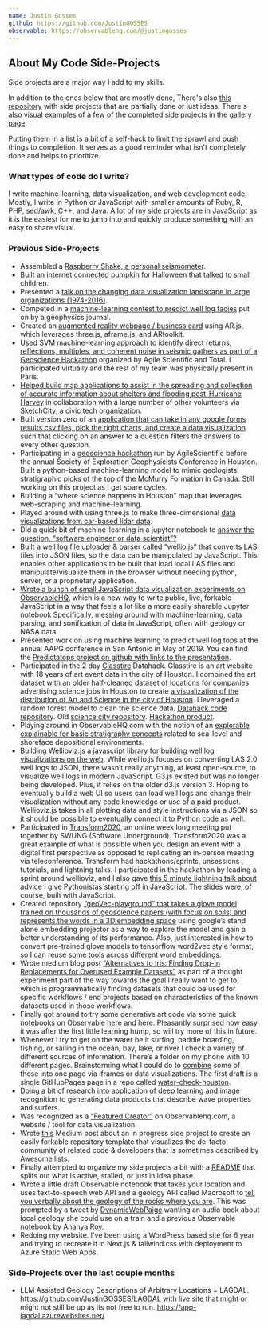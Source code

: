 ```yaml
---
name: Justin Gosses
github: https://github.com/JustinGOSSES
observable: https://observablehq.com/@justingosses
---
```


## About My Code Side-Projects
Side projects are a major way I add to my skills. 

In addition to the ones below that are mostly done, There's also <a href="https://github.com/JustinGOSSES/sideproject_planning"> this repository</a> with side projects that are partially done or just ideas. There's also visual examples of a few of the completed side projects in the <a href="/projects">gallery page</a>.

Putting them in a list is a bit of a self-hack to limit the sprawl and push things to completion. 
It serves as a good reminder what isn't completely done and helps to prioritize.

### What types of code do I write?
I write machine-learning, data visualization, and web development code. Mostly, I write in Python or JavaScript with smaller amounts of Ruby, R, PHP, sed/awk, C++, and Java. A lot of my side projects are in JavaScript as it is the easiest for me to jump into and quickly produce something with an easy to share visual.

### Previous Side-Projects
- Assembled a <a href="https://54.87.153.110/raspberry-shake-personal-seismometer/">Raspberry Shake, a personal seismometer</a>.
- Built an <a href="https://twitter.com/JustinGosses/status/793264892652380160">internet connected pumpkin</a> for Halloween that talked to small children.
- Presented a <a href="https://www.meetup.com/Houston-Data-Visualization-Meetup/events/233893631/">talk on the changing data visualization landscape in large organizations (1974-2016)</a>.
- Competed in a <a href="https://twitter.com/JustinGosses/status/827585546247618560">machine-learning contest to predict well log facies</a> put on by a geophysics journal.
- Created an <a href="https://justingosses.github.io/AR_BusinessCard/">augmented reality webpage / business card</a> using AR.js, which leverages three.js, aframe.js, and ARtoolkit.
- Used <a href="https://github.com/yuriyi/hackathon2017/blob/master/README.md">SVM machine-learning approach to identify direct returns, reflections, multiples, and coherent noise in seismic gathers as part of a Geoscience Hackathon</a> organized by Agile Scientific and Total. I participated virtually and the rest of my team was physically present in Paris.
- <a href="https://sketchcity.org/category/harvey/">Helped build map applications to assist in the spreading and collection of accurate information about shelters and flooding post-Hurricane Harvey</a> in collaboration with a large number of other volunteers via <a href="http://sketchcity.org/">SketchCity</a>, a civic tech organization.
- Built version zero of an <a href="https://github.com/JustinGOSSES/SurViz_dcjs_googleform">application that can take in any google forms results csv files, pick the right charts, and create a data visualization</a> such that clicking on an answer to a question filters the answers to every other question.
- Participating in a <a href="https://agilescientific.com/events/2017/9/22/geophysics-hackathon">geoscience hackathon</a> run by AgileScientific before the annual Society of Exploration Geophysicists Conference in Houston. Built a python-based machine-learning model to mimic geologists’ stratigraphic picks of the top of the McMurry Formation in Canada. Still working on this project as I get spare cycles.
- Building a “where science happens in Houston” map that leverages web-scraping and machine-learning.
- Played around with using three.js to make three-dimensional <a href="https://justingosses.github.io/lidar_threejs_playground/">data visualizations from car-based lidar data</a>.
- Did a quick bit of machine-learning in a jupyter notebook to <a href="https://github.com/JustinGOSSES/WhichJobTitle">answer the question, “software engineer or data scientist”?</a>
- <a href="https://github.com/JustinGOSSES/wellio.js">Built a well log file uploader & parser called “wellio.js”</a> that converts LAS files into JSON files, so the data can be manipulated by JavaScript. This enables other applications to be built that load local LAS files and manipulate/visualize them in the browser without needing python, server, or a proprietary application.
- <a href="https://beta.observablehq.com/@justingosses/">Wrote a bunch of small JavaScript data visualization experiments on ObservableHQ</a>, which is a new way to write public, live, forkable JavaScript in a way that feels a lot like a more easily sharable Jupyter notebook Specifically, messing around with machine-learning, data parsing, and sonification of data in JavaScript, often with geology or NASA data.
- Presented work on using machine learning to predict well log tops at the annual AAPG conference in San Antonio in May of 2019. You can find the <a href="https://justingosses.github.io/predictatops/html/index.html">Predictatops project on github with links to the presentation</a>.
- Participated in the 2 day <a href="https://glasstire.com/">Glasstire</a> Datahack. Glasstire is an art website with 18 years of art event data in the city of Houston. I combined the art dataset with an older half-cleaned dataset of locations for companies advertising science jobs in Houston to create <a href="https://justingosses.github.io/glasstiredatahack/kepler/index.html">a visualization of the distribution of Art and Science in the city of Houston</a>. I leveraged a random forest model to clean the science data. <a href="https://github.com/JustinGOSSES/glasstiredatahack">Datahack code repository</a>. Old <a href="https://github.com/JustinGOSSES/HoustonScienceCity">science city repository</a>. <a href="https://justingosses.github.io/glasstiredatahack/kepler/index.html">Hackathon product</a>.
- Playing around in ObservableHQ.com with the notion of an <a href="https://observablehq.com/@justingosses/overly-simplified-stratigraphic-modeling">explorable explainable for basic stratigraphy concepts</a> related to sea-level and shoreface depositional environments.
- <a href="https://github.com/JustinGOSSES/wellioviz">Building Wellioviz.js a javascript library for building well log visualizations on the web</a>. While wellio.js focuses on converting LAS 2.0 well logs to JSON, there wasn’t really anything, at least open-source, to visualize well logs in modern JavaScript. G3.js existed but was no longer being developed. Plus, it relies on the older d3.js version 3.  Hoping to eventually build a web UI so users can load well logs and change their visualization without any code knowledge or use of a paid product. Wellioviz.js takes in all plotting data and style instructions via a JSON so it should be possible to eventually connect it to Python code as well.
- Participated in <a href='https://softwareunderground.org/blog'>Transform2020</a>, an online week long meeting put together by SWUNG (Software Underground).  Transform2020 was a great example of what is possible when you design an event with a digital first perspective as opposed to replicating an in-person meeting via teleconference. Transform had hackathons/sprints, unsessions , tutorials, and lightning talks. I participated in the hackathon by leading a sprint around wellioviz, and I also gave <a href="https://observablehq.com/@justingosses/draft-shifting-from-scientific-python-to-a-javascript-mind">this 5 minute lightning talk about advice I give Pythonistas starting off in JavaScript</a>. The slides were, of course, built with JavaScript.
- Created repository <a href="https://github.com/JustinGOSSES/geoVec-playground">“geoVec-playground” that takes a glove model trained on thousands of geoscience papers (with focus on soils) and represents the words in a 3D embedding space</a> using google’s stand alone embedding projector as a way to explore the model and gain a better understanding of its performance. Also, just interested in how to convert pre-trained glove models to tensorflow word2vec style format, so I can reuse some tools across different word embeddings.
- Wrote medium blog post <a href="https://justingosses.medium.com/alternatives-to-iris-finding-drop-in-replacements-for-overused-example-datasets-ecea03b4ad00">“Alternatives to Iris: Finding Drop-in Replacements for Overused Example Datasets”</a> as part of a thought experiment part of the way towards the goal I really want to get to, which is programmatically finding datasets that could be used for specific workflows / end projects based on characteristics of the known datasets used in those workflows.
- Finally got around to try some generative art code via some quick notebooks on Observable <a href="https://observablehq.com/@justingosses/messing-around-with-a-fork-2342">here</a> and <a href="https://observablehq.com/@justingosses/svg-rectangles">here</a>. Pleasantly surprised how easy it was after the first little learning hump, so will try more of this in future.
- Whenever I try to get on the water be it surfing, paddle boarding, fishing, or sailing in the ocean, bay, lake, or river I check a variety of different sources of information. There’s a folder on my phone with  10 different pages. Brainstorming what I could do to <a href="https://github.com/JustinGOSSES/sideproject_planning/blob/master/water_activities_dashboard_houston.md">combine</a> some of those into one page via iframes or data visualizations. The first draft is a single GitHubPages page in a repo called <a href="https://github.com/JustinGOSSES/water-check-houston">water-check-houston</a>.
- Doing a bit of research into application of deep learning and image recognition to generating data products that describe wave properties and surfers.
- Was recognized as a <a href="https://observablehq.com/community">“Featured Creator”</a> on Observablehq.com, a website / tool for data visualization.
- Wrote <a href="https://justingosses.medium.com/beyond-awesome-lists-3ccb074f7859">this</a> Medium post about an in progress side project to create an easily forkable repository template that visualizes the de-facto community of related code & developers that is sometimes described by Awesome lists.
- Finally attempted to organize my side projects a bit with a <a href="https://github.com/JustinGOSSES/sideproject_planning/blob/master/README.md">README</a> that splits out what is active, stalled, or just in idea phase.
- Wrote a little draft Observable notebook that takes your location and uses text-to-speech web API and a geology API called Macrosoft to <a href="https://observablehq.com/@justingosses/stratigraphy-speech">tell you verbally about the geology of the rocks where you are</a>. This was prompted by a tweet by <a href="https://twitter.com/DynamicWebPaige">DynamicWebPaige</a> wanting an audio book about local geology she could use on a train and a previous Observable notebook by <a href="https://observablehq.com/@ananya-roy/stratigraphy-visualizer">Ananya Roy</a>. 
- Redoing my website. I've been using a WordPress based site for 6 year and trying to recreate it in Next.js & tailwind.css with deployment to Azure Static Web Apps.

### Side-Projects over the last couple months
- LLM Assisted Geology Descriptions of Arbitrary Locations = LAGDAL. https://github.com/JustinGOSSES/LAGDAL with live site that might or might not still be up as its not free to run. https://app-lagdal.azurewebsites.net/
